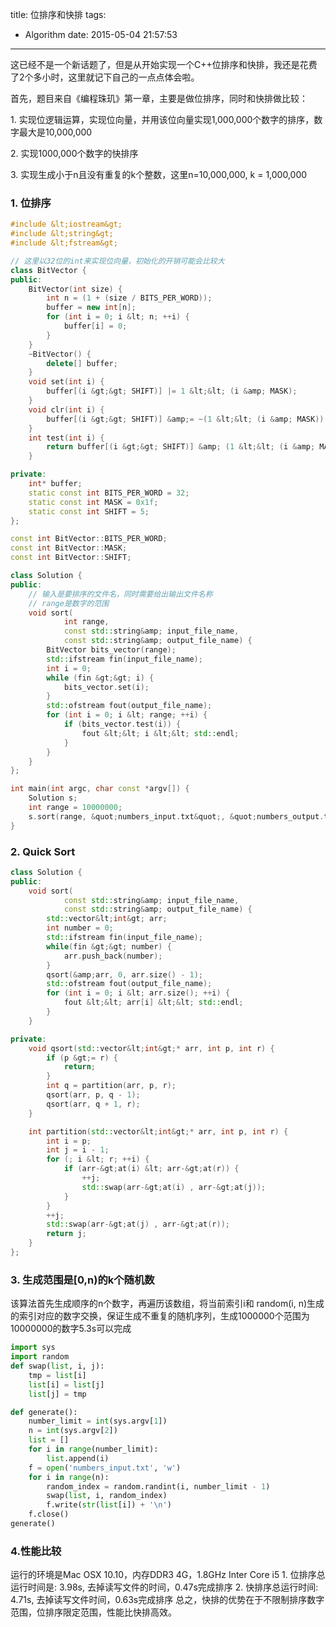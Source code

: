 title: 位排序和快排
tags:
  - Algorithm
date: 2015-05-04 21:57:53
---

这已经不是一个新话题了，但是从开始实现一个C++位排序和快排，我还是花费了2个多小时，这里就记下自己的一点点体会啦。

首先，题目来自《编程珠玑》第一章，主要是做位排序，同时和快排做比较：

1\. 实现位逻辑运算，实现位向量，并用该位向量实现1,000,000个数字的排序，数字最大是10,000,000

2\. 实现1000,000个数字的快排序

3\. 实现生成小于n且没有重复的k个整数，这里n=10,000,000, k = 1,000,000

<!--more-->

### 1\. 位排序

```cpp
#include &lt;iostream&gt;
#include &lt;string&gt;
#include &lt;fstream&gt;

// 这里以32位的int来实现位向量，初始化的开销可能会比较大
class BitVector {
public:
    BitVector(int size) {
        int n = (1 + (size / BITS_PER_WORD));
        buffer = new int[n];
        for (int i = 0; i &lt; n; ++i) {
            buffer[i] = 0;
        }
    }
    ~BitVector() {
        delete[] buffer;
    }
    void set(int i) {
        buffer[(i &gt;&gt; SHIFT)] |= 1 &lt;&lt; (i &amp; MASK);
    }
    void clr(int i) {
        buffer[(i &gt;&gt; SHIFT)] &amp;= ~(1 &lt;&lt; (i &amp; MASK));
    }
    int test(int i) {
        return buffer[(i &gt;&gt; SHIFT)] &amp; (1 &lt;&lt; (i &amp; MASK));
    }

private:
    int* buffer;
    static const int BITS_PER_WORD = 32;
    static const int MASK = 0x1f;
    static const int SHIFT = 5;
};

const int BitVector::BITS_PER_WORD;
const int BitVector::MASK;
const int BitVector::SHIFT;

class Solution {
public:
    // 输入是要排序的文件名，同时需要给出输出文件名称
    // range是数字的范围
    void sort(
            int range,
            const std::string&amp; input_file_name,
            const std::string&amp; output_file_name) {
        BitVector bits_vector(range);
        std::ifstream fin(input_file_name);
        int i = 0;
        while (fin &gt;&gt; i) {
            bits_vector.set(i);
        }
        std::ofstream fout(output_file_name);
        for (int i = 0; i &lt; range; ++i) {
            if (bits_vector.test(i)) {
                fout &lt;&lt; i &lt;&lt; std::endl;
            }
        }
    }
};

int main(int argc, char const *argv[]) {
    Solution s;
    int range = 10000000;
    s.sort(range, &quot;numbers_input.txt&quot;, &quot;numbers_output.txt&quot;);
}
```

### 2\. Quick Sort

```cpp
class Solution {
public:
    void sort(
            const std::string&amp; input_file_name,
            const std::string&amp; output_file_name) {
        std::vector&lt;int&gt; arr;
        int number = 0;
        std::ifstream fin(input_file_name);
        while(fin &gt;&gt; number) {
            arr.push_back(number);
        }
        qsort(&amp;arr, 0, arr.size() - 1);
        std::ofstream fout(output_file_name);
        for (int i = 0; i &lt; arr.size(); ++i) {
            fout &lt;&lt; arr[i] &lt;&lt; std::endl;
        }
    }

private:
    void qsort(std::vector&lt;int&gt;* arr, int p, int r) {
        if (p &gt;= r) {
            return;
        }
        int q = partition(arr, p, r);
        qsort(arr, p, q - 1);
        qsort(arr, q + 1, r);
    }

    int partition(std::vector&lt;int&gt;* arr, int p, int r) {
        int i = p;
        int j = i - 1;
        for (; i &lt; r; ++i) {
            if (arr-&gt;at(i) &lt; arr-&gt;at(r)) {
                ++j;
                std::swap(arr-&gt;at(i) , arr-&gt;at(j));
            }
        }
        ++j;
        std::swap(arr-&gt;at(j) , arr-&gt;at(r));
        return j;
    }
};
```

### 3\. 生成范围是[0,n)的k个随机数

该算法首先生成顺序的n个数字，再遍历该数组，将当前索引i和 random(i, n)生成的索引对应的数字交换，保证生成不重复的随机序列，生成1000000个范围为10000000的数字5.3s可以完成

```python
import sys
import random
def swap(list, i, j):
    tmp = list[i]
    list[i] = list[j]
    list[j] = tmp

def generate():
    number_limit = int(sys.argv[1])
    n = int(sys.argv[2])
    list = []
    for i in range(number_limit):
        list.append(i)
    f = open('numbers_input.txt', 'w')
    for i in range(n):
        random_index = random.randint(i, number_limit - 1)
        swap(list, i, random_index)
        f.write(str(list[i]) + '\n')
    f.close()
generate()

```

### 4.性能比较

运行的环境是Mac OSX 10.10，内存DDR3 4G，1.8GHz Inter Core i5
1\. 位排序总运行时间是: 3.98s, 去掉读写文件的时间，0.47s完成排序
2\. 快排序总运行时间: 4.71s, 去掉读写文件时间，0.63s完成排序
总之，快排的优势在于不限制排序数字范围，位排序限定范围，性能比快排高效。